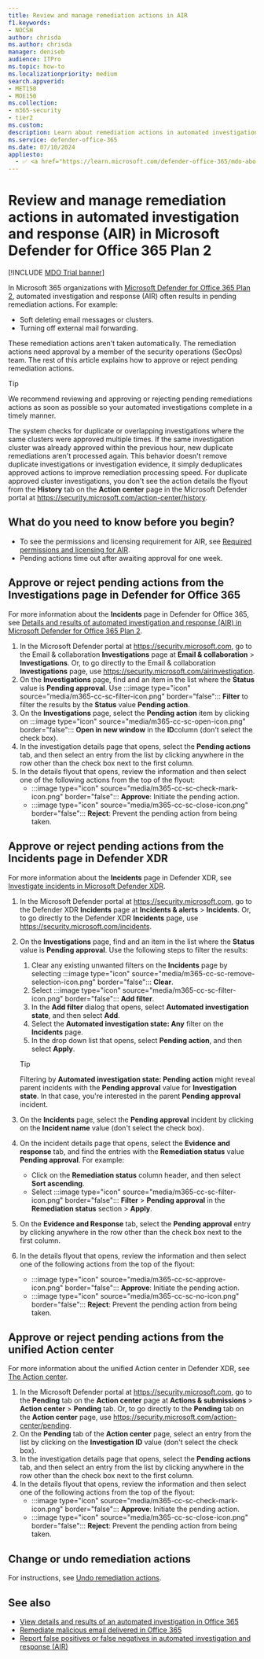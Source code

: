 ```yaml
---
title: Review and manage remediation actions in AIR
f1.keywords:
- NOCSH
author: chrisda
ms.author: chrisda
manager: deniseb
audience: ITPro
ms.topic: how-to
ms.localizationpriority: medium
search.appverid:
- MET150
- MOE150
ms.collection:
- m365-security
- tier2
ms.custom:
description: Learn about remediation actions in automated investigation and response capabilities in Microsoft Defender for Office 365 Plan 2.
ms.service: defender-office-365
ms.date: 07/10/2024
appliesto:
  - ✅ <a href="https://learn.microsoft.com/defender-office-365/mdo-about#defender-for-office-365-plan-1-vs-plan-2-cheat-sheet" target="_blank">Microsoft Defender for Office 365 Plan 2</a>
---
```


# Review and manage remediation actions in automated investigation and response (AIR) in Microsoft Defender for Office 365 Plan 2

[!INCLUDE [MDO Trial banner](../includes/mdo-trial-banner.md)]

In Microsoft 365 organizations with [Microsoft Defender for Office 365 Plan 2](mdo-about.md#defender-for-office-365-plan-1-vs-plan-2-cheat-sheet), automated investigation and response (AIR) often results in pending remediation actions. For example:

- Soft deleting email messages or clusters.
- Turning off external mail forwarding.

These remediation actions aren't taken automatically. The remediation actions need approval by a member of the security operations (SecOps) team. The rest of this article explains how to approve or reject pending remediation actions.

> [!TIP]
> We recommend reviewing and approving or rejecting pending remediations actions as soon as possible so your automated investigations complete in a timely manner.
>
> The system checks for duplicate or overlapping investigations where the same clusters were approved multiple times. If the same investigation cluster was already approved within the previous hour, new duplicate remediations aren't processed again. This behavior doesn't remove duplicate investigations or investigation evidence, it simply deduplicates approved actions to improve remediation processing speed. For duplicate approved cluster investigations, you don't see the action details the flyout from the **History** tab on the **Action center** page in the Microsoft Defender portal at <https://security.microsoft.com/action-center/history>.

## What do you need to know before you begin?

- To see the permissions and licensing requirement for AIR, see [Required permissions and licensing for AIR](air-about.md#required-permissions-and-licensing-for-air).
- Pending actions time out after awaiting approval for one week.

## Approve or reject pending actions from the Investigations page in Defender for Office 365

For more information about the **Incidents** page in Defender for Office 365, see [Details and results of automated investigation and response (AIR) in Microsoft Defender for Office 365 Plan 2](air-view-investigation-results.md).

1. In the Microsoft Defender portal at <https://security.microsoft.com>, go to the Email & collaboration **Investigations** page at **Email & collaboration** \> **Investigations**. Or, to go directly to the Email & collaboration **Investigations** page, use <https://security.microsoft.com/airinvestigation>.
2. On the **Investigations** page, find and an item in the list where the **Status** value is **Pending approval**. Use :::image type="icon" source="media/m365-cc-sc-filter-icon.png" border="false"::: **Filter** to filter the results by the **Status** value **Pending action**.
3. On the **Investigations** page, select the **Pending action** item by clicking on :::image type="icon" source="media/m365-cc-sc-open-icon.png" border="false"::: **Open in new window** in the **ID**column (don't select the check box).
4. In the investigation details page that opens, select the **Pending actions** tab, and then select an entry from the list by clicking anywhere in the row other than the check box next to the first column.
5. In the details flyout that opens, review the information and then select one of the following actions from the top of the flyout:
   - :::image type="icon" source="media/m365-cc-sc-check-mark-icon.png" border="false"::: **Approve**: Initiate the pending action.
   - :::image type="icon" source="media/m365-cc-sc-close-icon.png" border="false"::: **Reject**: Prevent the pending action from being taken.

## Approve or reject pending actions from the Incidents page in Defender XDR

For more information about the **Incidents** page in Defender XDR, see [Investigate incidents in Microsoft Defender XDR](/defender-xdr/investigate-incidents).

1. In the Microsoft Defender portal at <https://security.microsoft.com>, go to the Defender XDR **Incidents** page at **Incidents & alerts** \> **Incidents**. Or, to go directly to the Defender XDR **Incidents** page, use <https://security.microsoft.com/incidents>.
2. On the **Investigations** page, find and an item in the list where the **Status** value is **Pending approval**. Use the following steps to filter the results:
   1. Clear any existing unwanted filters on the **Incidents** page by selecting :::image type="icon" source="media/m365-cc-sc-remove-selection-icon.png" border="false"::: **Clear**.
   2. Select :::image type="icon" source="media/m365-cc-sc-filter-icon.png" border="false"::: **Add filter**.
   3. In the **Add filter** dialog that opens, select **Automated investigation state**, and then select **Add**.
   4. Select the **Automated investigation state: Any** filter on the **Incidents** page.
   5. In the drop down list that opens, select **Pending action**, and then select **Apply**.

   > [!TIP]
   > Filtering by **Automated investigation state: Pending action** might reveal parent incidents with the **Pending approval** value for **Investigation state**. In that case, you're interested in the parent **Pending approval** incident.

3. On the **Incidents** page, select the **Pending approval** incident by clicking on the **Incident name** value (don't select the check box).
4. On the incident details page that opens, select the **Evidence and response** tab, and find the entries with the **Remediation status** value **Pending approval**. For example:
   - Click on the **Remediation status** column header, and then select **Sort ascending**.
   - Select :::image type="icon" source="media/m365-cc-sc-filter-icon.png" border="false"::: **Filter** \> **Pending approval** in the **Remediation status** section \> **Apply**.
5. On the **Evidence and Response** tab, select the **Pending approval** entry by clicking anywhere in the row other than the check box next to the first column.
6. In the details flyout that opens, review the information and then select one of the following actions from the top of the flyout:
   - :::image type="icon" source="media/m365-cc-sc-approve-icon.png" border="false"::: **Approve**: Initiate the pending action.
   - :::image type="icon" source="media/m365-cc-sc-no-icon.png" border="false"::: **Reject**: Prevent the pending action from being taken.

## Approve or reject pending actions from the unified Action center

For more information about the unified Action center in Defender XDR, see [The Action center](/defender-xdr/m365d-action-center).

1. In the Microsoft Defender portal at <https://security.microsoft.com>, go to the **Pending** tab on the **Action center** page at **Actions & submissions** \> **Action center** \> **Pending** tab. Or, to go directly to the **Pending** tab on the **Action center** page, use <https://security.microsoft.com/action-center/pending>.
2. On the **Pending** tab of the **Action center** page, select an entry from the list by clicking on the **Investigation ID** value (don't select the check box).
3. In the investigation details page that opens, select the **Pending actions** tab, and then select an entry from the list by clicking anywhere in the row other than the check box next to the first column.
4. In the details flyout that opens, review the information and then select one of the following actions from the top of the flyout:
   - :::image type="icon" source="media/m365-cc-sc-check-mark-icon.png" border="false"::: **Approve**: Initiate the pending action.
   - :::image type="icon" source="media/m365-cc-sc-close-icon.png" border="false"::: **Reject**: Prevent the pending action from being taken.

## Change or undo remediation actions

For instructions, see [Undo remediation actions](air-report-false-positives-negatives.md#undo-remediation-actions).

## See also

- [View details and results of an automated investigation in Office 365](air-view-investigation-results.md)
- [Remediate malicious email delivered in Office 365](remediate-malicious-email-delivered-office-365.md)
- [Report false positives or false negatives in automated investigation and response (AIR)](air-report-false-positives-negatives.md)
